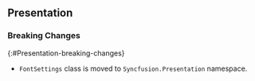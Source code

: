 ## Presentation

### Breaking Changes
{:#Presentation-breaking-changes}

* `FontSettings` class is moved to `Syncfusion.Presentation` namespace.
